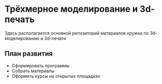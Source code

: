# Трёхмерное моделирование и 3d-печать
Здесь располагается основной репозиторий материалов кружка по 3d-моделированию и 3d-печати

## План развития
* Сформировать программы
* Собрать материалы
* Оформить курсы на открытых площадках

